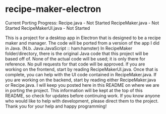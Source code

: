 # recipe-maker-electron
Current Porting Progress:
Recipe.java - Not Started
RecipeMaker.java - Not Started
RecipeMakerUI.java - Not Started

This is a project for a desktop app in Electron that is designed to be a recipe maker and manager.
The code will be ported from a version of the app I did in Java. (N.b. Java:JavaScript :: ham:hamster)
In RecipeMaker folder/directory, there is the original Java code that this project will be based off of.
None of the actual code will be used; it is only there for reference. No pull requests for that code will be approved.
If you are working on the frontend, start by reading RecipeMakerUI.java. Once that is complete, you can help with the UI code contained in RecipeMaker.java.
If you are working on the backend, start by reading either RecipeMaker.java or Recipe.java.
I will keep you posted here in this README on where we are in porting the project.
This information will be kept at the top of this README, so check for updates before continuing work.
If you know anyone who would like to help with development, please direct them to the project.
Thank you for your help and happy programming!
